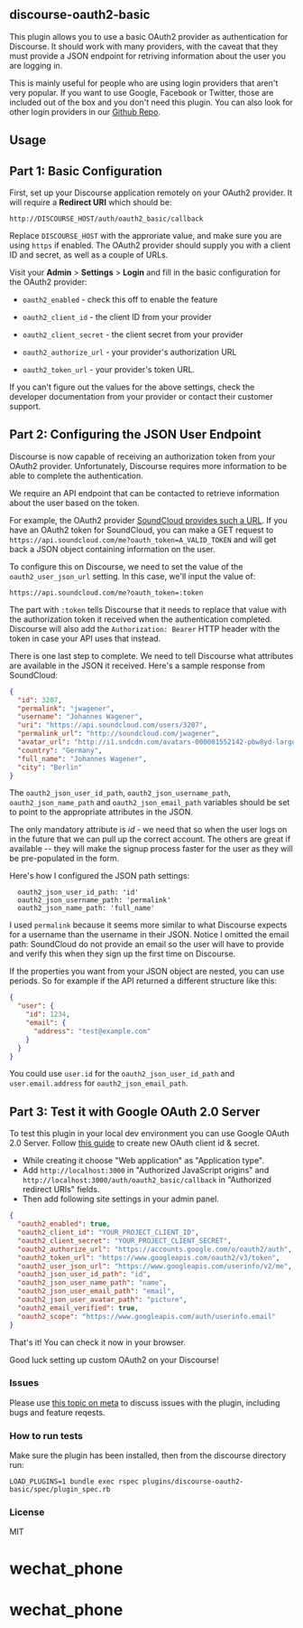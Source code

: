 ## discourse-oauth2-basic

This plugin allows you to use a basic OAuth2 provider as authentication for
Discourse. It should work with many providers, with the caveat that they
must provide a JSON endpoint for retriving information about the user
you are logging in.

This is mainly useful for people who are using login providers that aren't
very popular. If you want to use Google, Facebook or Twitter, those are
included out of the box and you don't need this plugin. You can also
look for other login providers in our [Github Repo](https://github.com/discourse).


## Usage

## Part 1: Basic Configuration

First, set up your Discourse application remotely on your OAuth2 provider.
It will require a **Redirect URI** which should be:

`http://DISCOURSE_HOST/auth/oauth2_basic/callback`

Replace `DISCOURSE_HOST` with the approriate value, and make sure you are
using `https` if enabled. The OAuth2 provider should supply you with a
client ID and secret, as well as a couple of URLs.

Visit your **Admin** > **Settings** > **Login** and fill in the basic
configuration for the OAuth2 provider:

* `oauth2_enabled` - check this off to enable the feature

* `oauth2_client_id` - the client ID from your provider

* `oauth2_client_secret` - the client secret from your provider

* `oauth2_authorize_url` - your provider's authorization URL

* `oauth2_token_url` - your provider's token URL.

If you can't figure out the values for the above settings, check the
developer documentation from your provider or contact their customer
support.


## Part 2: Configuring the JSON User Endpoint

Discourse is now capable of receiving an authorization token from your
OAuth2 provider. Unfortunately, Discourse requires more information to
be able to complete the authentication.

We require an API endpoint that can be contacted to retrieve information
about the user based on the token.

For example, the OAuth2 provider [SoundCloud provides such a URL](https://developers.soundcloud.com/docs/api/reference#me).
If you have an OAuth2 token for SoundCloud, you can make a GET request
to `https://api.soundcloud.com/me?oauth_token=A_VALID_TOKEN` and
will get back a JSON object containing information on the user.

To configure this on Discourse, we need to set the value of the
`oauth2_user_json_url` setting. In this case, we'll input the value of:

```
https://api.soundcloud.com/me?oauth_token=:token
```

The part with `:token` tells Discourse that it needs to replace that value
with the authorization token it received when the authentication completed.
Discourse will also add the `Authorization: Bearer` HTTP header with the
token in case your API uses that instead.

There is one last step to complete. We need to tell Discourse what
attributes are available in the JSON it received. Here's a sample
response from SoundCloud:

```json
{
  "id": 3207,
  "permalink": "jwagener",
  "username": "Johannes Wagener",
  "uri": "https://api.soundcloud.com/users/3207",
  "permalink_url": "http://soundcloud.com/jwagener",
  "avatar_url": "http://i1.sndcdn.com/avatars-000001552142-pbw8yd-large.jpg?142a848",
  "country": "Germany",
  "full_name": "Johannes Wagener",
  "city": "Berlin"
}
```

The `oauth2_json_user_id_path`, `oauth2_json_username_path`, `oauth2_json_name_path` and
`oauth2_json_email_path` variables should be set to point to the appropriate attributes
in the JSON.

The only mandatory attribute is *id* - we need that so when the user logs on in the future
that we can pull up the correct account. The others are great if available -- they will
make the signup process faster for the user as they will be pre-populated in the form.

Here's how I configured the JSON path settings:

```
  oauth2_json_user_id_path: 'id'
  oauth2_json_username_path: 'permalink'
  oauth2_json_name_path: 'full_name'
```

I used `permalink` because it seems more similar to what Discourse expects for a username
than the username in their JSON. Notice I omitted the email path: SoundCloud do not
provide an email so the user will have to provide and verify this when they sign up
the first time on Discourse.

If the properties you want from your JSON object are nested, you can use periods.
So for example if the API returned a different structure like this:

```json
{
  "user": {
    "id": 1234,
    "email": {
      "address": "test@example.com"
    }
  }
}
```

You could use `user.id` for the `oauth2_json_user_id_path` and `user.email.address` for `oauth2_json_email_path`.

## Part 3: Test it with Google OAuth 2.0 Server

To test this plugin in your local dev environment you can use Google OAuth 2.0 Server. Follow [this guide](https://support.google.com/cloud/answer/6158849?hl=en) to create new OAuth client id & secret.

* While creating it choose "Web application" as "Application type".
* Add `http://localhost:3000` in "Authorized JavaScript origins" and `http://localhost:3000/auth/oauth2_basic/callback` in "Authorized redirect URIs" fields.
* Then add following site settings in your admin panel.
```json
{
  "oauth2_enabled": true,
  "oauth2_client_id": "YOUR_PROJECT_CLIENT_ID",
  "oauth2_client_secret": "YOUR_PROJECT_CLIENT_SECRET",
  "oauth2_authorize_url": "https://accounts.google.com/o/oauth2/auth",
  "oauth2_token_url": "https://www.googleapis.com/oauth2/v3/token",
  "oauth2_user_json_url": "https://www.googleapis.com/userinfo/v2/me",
  "oauth2_json_user_id_path": "id",
  "oauth2_json_user_name_path": "name",
  "oauth2_json_user_email_path": "email",
  "oauth2_json_user_avatar_path": "picture",
  "oauth2_email_verified": true,
  "oauth2_scope": "https://www.googleapis.com/auth/userinfo.email"
}
```
That's it! You can check it now in your browser.

Good luck setting up custom OAuth2 on your Discourse!

### Issues

Please use [this topic on meta](https://meta.discourse.org/t/oauth2-basic-support/33879) to discuss
issues with the plugin, including bugs and feature reqests.

### How to run tests

Make sure the plugin has been installed, then from the discourse directory run:

    LOAD_PLUGINS=1 bundle exec rspec plugins/discourse-oauth2-basic/spec/plugin_spec.rb


### License

MIT
# wechat_phone
# wechat_phone
